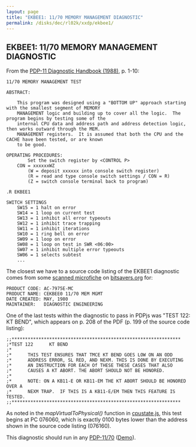 ```yaml
---
layout: page
title: "EKBEE1: 11/70 MEMORY MANAGEMENT DIAGNOSTIC"
permalink: /disks/dec/rl02k/xxdp/ekbee1/
---
```


EKBEE1: 11/70 MEMORY MANAGEMENT DIAGNOSTIC
------------------------------------------

From the
[PDP-11 Diagnostic Handbook (1988)](http://archive.pcjs.org/pubs/dec/pdp11/diags/PDP11_DiagnosticHandbook_1988.pdf),
p. 1-10:

	11/70 MEMORY MANAGEMENT TEST
	
	ABSTRACT:
	
	    This program was designed using a "BOTTOM UP" approach starting with the smallest segment of MEMORY
	    MANAGEMENT logic and building up to cover all the logic.  The program begins by testing some of the
	    internal CPU data and address path and address detection logic, then works outward through the MEM.
	    MANAGEMENT registers.  It is assumed that both the CPU and the CACHE have been tested, or are known
	    to be good.
	
	OPERATING PROCEDURES:
	        Set the switch register by <CONTROL P>
	    CON = xxxxxxWZ
	        (W = deposit xxxxxx into console switch register)
	        (R = read and type console switch settings / CON = R)
	        (Z = switch console terminal back to program)
	
	.R EKBEE1
	
	SWITCH SETTINGS
	    SW15 = 1 halt on error
	    SW14 = 1 loop on current test
	    SW13 = 1 inhibit all error typeouts
	    SW12 = 1 inhibit trace trapping
	    SW11 = 1 inhibit iterations
	    SW10 = 1 ring bell on error
	    SW09 = 1 loop on error
	    SW08 = 1 loop on test in SWR <06:00>
	    SW07 = 1 inhibit multiple error typeouts
	    SW06 = 1 selects subtest
	    ...

The closest we have to a source code listing of the EKBEE1 diagnostic comes from some
[scanned microfiche](http://archive.pcjs.org/pubs/dec/pdp11/diags/AC-7975E-MC_CEKBEE0_1170_MEM_MGMT_May80.pdf)
on [bitsavers.org](http://bitsavers.trailing-edge.com/pdf/dec/pdp11/microfiche/ftp.j-hoppe.de/bw/gh/) for:

	PRODUCT CODE: AC-7975E-MC
	PRODUCT NAME: CEKBEE0 11/70 MEM MGMT
	DATE CREATED: MAY, 1980
	MAINTAINER:   DIAGNOSTIC ENGINEERING

One of the last tests within the diagnostic to pass in PDPjs was "TEST 122: KT BEND", which appears on p. 208 of
the PDF (p. 199 of the source code listing):

	;;***************************************************************
	;*TEST 122      KT BEND
	;*
	;*      THIS TEST ENSURES THAT TMCE KT BEND GOES LOW ON AN ODD
	;*      ADDRESS ERROR, SL RED, AND NEXM. THIS IS DONE BY EXECUTING
	;*      AN INSTRUCTION FOR EACH Of THESE THESE CASES THAT ALSO
	;*      CAUSES A KT ABORT. THE ABORT SHOULD NOT BE HONORED.
	;*
	;*      NOTE: ON A KB11-E OR KB11-EM THE KT ABORT SHOULD BE HONORED OVER A
	;*      NEXM TRAP.  IF THIS IS A KB11-E/EM THEN THIS FEATURE IS TESTED.
	;;***************************************************************

As noted in the *mapVirtualToPhysical()* function in [cpustate.js](/modules/pdp11/lib/cpustate.js), this test
begins at PC 076060, which is exactly 0100 bytes lower than the address shown in the source code listing (076160).

This diagnostic should run in any [PDP-11/70](/devices/pdp11/machine/1170/) ([Demo](/devices/pdp11/machine/1170/panel/debugger/xxdp/)).
